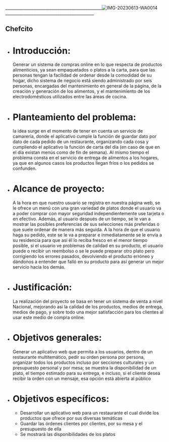 ________________________________________________![IMG-20230613-WA0014](https://github.com/HailChefcito/Chefcito/assets/124916979/984139d2-be65-44f1-8411-f72f4d9273eb) ____________________________________________

## **Chefcito** 


* # Introducción:
  
  Generar un sistema de compras online en lo que respecta de productos alimenticios, ya sean empaquetados o platos a la carta, 
  para que las personas tengan la facilidad de ordenar desde la comodidad de su hogar, dicho sistema de negocio está siendo 
  administrado por seis personas, encargadas del mantenimiento en general de la página, de la creación y generación de los 
  alimentos, y el mantenimiento de los electrodomésticos utilizados entre las áreas de cocina.
  
* # Planteamiento del problema:

  la idea surge en el momento de tener en cuenta un servicio de camarería, donde el aplicativo cumple la función de guardar 
  dato por dato de cada pedido de un restaurante, organizando cada cosa y cumpliendo el aplicativo la función de carta del 
  día 
  (en caso de que en el día existan menús como de fin de semana). Al mismo tiempo el problema consta en el servicio de 
  entrega 
  de alimentos a los hogares, ya que en algunos casos los productos llegan fríos o los pedidos se confunden.

* # Alcance de proyecto:

  A la hora en que nuestro usuario se registra en nuestra página web, se le ofrece un menú con una gran variedad de platos 
  donde el usuario va a poder comprar con mayor seguridad independientemente use tarjeta o en efectivo. Además, al usuario 
  después de un tiempo, se le van a mostrar las posibles preferencias de sus selecciones más preferidas o que suele ordenar 
  de manera más seguida. A la hora de que el usuario haga su pedido, este se le va a preparar e inmediatamente se le envía 
  a su residencia para que así él lo reciba fresco en el menor tiempo posible, si el usuario ve problemas de calidad en su 
  producto, el usuario puede o recibir un reembolso o se le puede preparar otro plato pero corrigiendo los errores pasados, 
  devolviendo el producto erróneo y dándonos a entender que falló en su producto para así generar un mejor servicio hacia 
  los demás.

* # Justificación:

  La realización del proyecto se basa en tener un sistema de venta a nivel Nacional, mejorando asi la calidad de los 
  productos, medios de entrega, medios de pago, y sobre todo una mejor satisfacción para los clientes al usar este medio de 
  compra online.

* # Objetivos generales:

  Generar un aplicativo web que permita a los usuarios, dentro de un restaurante multitemático, pedir su orden persona por 
  persona, organizar todos los productos incluso
  por secciones culturales y un presupuesto personal y por mesa; se muestra la disponibilidad de un plato, el tiempo 
  estimado para su entrega, e incluso, si el cliente desea recibir la orden con un mensaje, esa opción está abierta al 
  público

* # Objetivos específicos:

  * Desarrollar un aplicativo web para un restaurante el cual divide los productos que ofrece por sus diversas temáticas
  * Guardar las órdenes clientes por clientes, por su mesa y el presupuesto de ella
  * Se mostrará las disponibilidades de los platos



  
